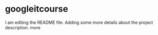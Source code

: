 # googleitcourse
I am editing the README file. Adding some more details about the project description.
more
